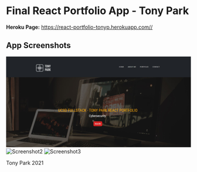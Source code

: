 # Final React Portfolio App - Tony Park

**Heroku Page:** https://react-portfolio-tonyp.herokuapp.com//

## App Screenshots

![Screenshot1](./src/components/assets/images/screenshot1.JPG)
![Screenshot2](./public/images/screenshot2.JPG)
![Screenshot3](./public/images/screenshot3.JPG)

Tony Park 2021
